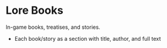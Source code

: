 # Lore Books

In-game books, treatises, and stories.
- Each book/story as a section with title, author, and full text
